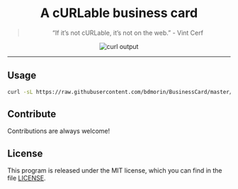 <div align="center">
  
# A cURLable business card

> “If it’s not cURLable, it’s not on the web.” - Vint Cerf

![curl output](screenshot.png)

</div>

---

## Usage

```bash
curl -sL https://raw.githubusercontent.com/bdmorin/BusinessCard/master/business_card
```

## Contribute

Contributions are always welcome!

## License

This program is released under the MIT license, which you can find in the file [LICENSE](LICENSE).
